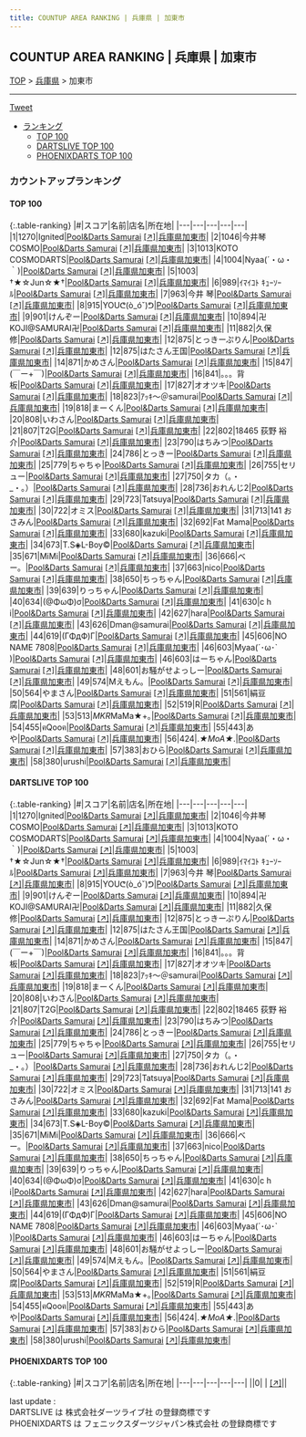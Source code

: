 ```yaml
---
title: COUNTUP AREA RANKING | 兵庫県 | 加東市
---
```

## COUNTUP AREA RANKING | 兵庫県 | 加東市

[TOP](/darts/rank/) > [兵庫県](/darts/rank/兵庫県/) > 加東市

___

<a href="https://twitter.com/share?ref_src=twsrc%5Etfw" data-text="COUNTUP AREA RANKING | 兵庫県加東市" class="twitter-share-button" data-hashtags="DARTSLIVE,PHOENIXDARTS,darts,ダーツ" data-show-count="false">Tweet</a>

* [ランキング](#カウントアップランキング)
    * [TOP 100](#top-100)
    * [DARTSLIVE TOP 100](#dartslive-top-100)
    * [PHOENIXDARTS TOP 100](#phoenixdarts-top-100)

### カウントアップランキング

#### TOP 100



{:.table-ranking}
|#|スコア|名前|店名|所在地|
|---|---|---|---|---|
|1|1270|<span class="rank-name-dl">Ignited</span>|<a href="/darts/rank/shops/2f7ab89db9ec97b00d9b047a20a7ba1e.html">Pool&Darts Samurai</a> <a href="https://search.dartslive.com/jp/shop/2f7ab89db9ec97b00d9b047a20a7ba1e">[↗]</a>|<a href="/darts/rank/兵庫県/加東市">兵庫県加東市</a>|
|2|1046|<span class="rank-name-dl">今井琴COSMO</span>|<a href="/darts/rank/shops/2f7ab89db9ec97b00d9b047a20a7ba1e.html">Pool&Darts Samurai</a> <a href="https://search.dartslive.com/jp/shop/2f7ab89db9ec97b00d9b047a20a7ba1e">[↗]</a>|<a href="/darts/rank/兵庫県/加東市">兵庫県加東市</a>|
|3|1013|<span class="rank-name-dl">KOTO COSMODARTS</span>|<a href="/darts/rank/shops/2f7ab89db9ec97b00d9b047a20a7ba1e.html">Pool&Darts Samurai</a> <a href="https://search.dartslive.com/jp/shop/2f7ab89db9ec97b00d9b047a20a7ba1e">[↗]</a>|<a href="/darts/rank/兵庫県/加東市">兵庫県加東市</a>|
|4|1004|<span class="rank-name-dl">Nyaa(´・ω・｀)</span>|<a href="/darts/rank/shops/2f7ab89db9ec97b00d9b047a20a7ba1e.html">Pool&Darts Samurai</a> <a href="https://search.dartslive.com/jp/shop/2f7ab89db9ec97b00d9b047a20a7ba1e">[↗]</a>|<a href="/darts/rank/兵庫県/加東市">兵庫県加東市</a>|
|5|1003|<span class="rank-name-dl">†★☆Jun☆★†</span>|<a href="/darts/rank/shops/2f7ab89db9ec97b00d9b047a20a7ba1e.html">Pool&Darts Samurai</a> <a href="https://search.dartslive.com/jp/shop/2f7ab89db9ec97b00d9b047a20a7ba1e">[↗]</a>|<a href="/darts/rank/兵庫県/加東市">兵庫県加東市</a>|
|6|989|<span class="rank-name-dl">ｲﾏｲｺﾄ ｷｭｰｿｰﾙ</span>|<a href="/darts/rank/shops/2f7ab89db9ec97b00d9b047a20a7ba1e.html">Pool&Darts Samurai</a> <a href="https://search.dartslive.com/jp/shop/2f7ab89db9ec97b00d9b047a20a7ba1e">[↗]</a>|<a href="/darts/rank/兵庫県/加東市">兵庫県加東市</a>|
|7|963|<span class="rank-name-dl">今井 琴</span>|<a href="/darts/rank/shops/2f7ab89db9ec97b00d9b047a20a7ba1e.html">Pool&Darts Samurai</a> <a href="https://search.dartslive.com/jp/shop/2f7ab89db9ec97b00d9b047a20a7ba1e">[↗]</a>|<a href="/darts/rank/兵庫県/加東市">兵庫県加東市</a>|
|8|915|<span class="rank-name-dl">YOUᕦ(ò_óˇ)ᕤ</span>|<a href="/darts/rank/shops/2f7ab89db9ec97b00d9b047a20a7ba1e.html">Pool&Darts Samurai</a> <a href="https://search.dartslive.com/jp/shop/2f7ab89db9ec97b00d9b047a20a7ba1e">[↗]</a>|<a href="/darts/rank/兵庫県/加東市">兵庫県加東市</a>|
|9|901|<span class="rank-name-dl">けんぞー</span>|<a href="/darts/rank/shops/2f7ab89db9ec97b00d9b047a20a7ba1e.html">Pool&Darts Samurai</a> <a href="https://search.dartslive.com/jp/shop/2f7ab89db9ec97b00d9b047a20a7ba1e">[↗]</a>|<a href="/darts/rank/兵庫県/加東市">兵庫県加東市</a>|
|10|894|<span class="rank-name-dl">卍KOJI@SAMURAI卍</span>|<a href="/darts/rank/shops/2f7ab89db9ec97b00d9b047a20a7ba1e.html">Pool&Darts Samurai</a> <a href="https://search.dartslive.com/jp/shop/2f7ab89db9ec97b00d9b047a20a7ba1e">[↗]</a>|<a href="/darts/rank/兵庫県/加東市">兵庫県加東市</a>|
|11|882|<span class="rank-name-dl">久保　修</span>|<a href="/darts/rank/shops/2f7ab89db9ec97b00d9b047a20a7ba1e.html">Pool&Darts Samurai</a> <a href="https://search.dartslive.com/jp/shop/2f7ab89db9ec97b00d9b047a20a7ba1e">[↗]</a>|<a href="/darts/rank/兵庫県/加東市">兵庫県加東市</a>|
|12|875|<span class="rank-name-dl">とっきーぷりん</span>|<a href="/darts/rank/shops/2f7ab89db9ec97b00d9b047a20a7ba1e.html">Pool&Darts Samurai</a> <a href="https://search.dartslive.com/jp/shop/2f7ab89db9ec97b00d9b047a20a7ba1e">[↗]</a>|<a href="/darts/rank/兵庫県/加東市">兵庫県加東市</a>|
|12|875|<span class="rank-name-dl">はたさん王国</span>|<a href="/darts/rank/shops/2f7ab89db9ec97b00d9b047a20a7ba1e.html">Pool&Darts Samurai</a> <a href="https://search.dartslive.com/jp/shop/2f7ab89db9ec97b00d9b047a20a7ba1e">[↗]</a>|<a href="/darts/rank/兵庫県/加東市">兵庫県加東市</a>|
|14|871|<span class="rank-name-dl">かめさん</span>|<a href="/darts/rank/shops/2f7ab89db9ec97b00d9b047a20a7ba1e.html">Pool&Darts Samurai</a> <a href="https://search.dartslive.com/jp/shop/2f7ab89db9ec97b00d9b047a20a7ba1e">[↗]</a>|<a href="/darts/rank/兵庫県/加東市">兵庫県加東市</a>|
|15|847|<span class="rank-name-dl">(￣ー+￣)</span>|<a href="/darts/rank/shops/2f7ab89db9ec97b00d9b047a20a7ba1e.html">Pool&Darts Samurai</a> <a href="https://search.dartslive.com/jp/shop/2f7ab89db9ec97b00d9b047a20a7ba1e">[↗]</a>|<a href="/darts/rank/兵庫県/加東市">兵庫県加東市</a>|
|16|841|<span class="rank-name-dl">。。。背板</span>|<a href="/darts/rank/shops/2f7ab89db9ec97b00d9b047a20a7ba1e.html">Pool&Darts Samurai</a> <a href="https://search.dartslive.com/jp/shop/2f7ab89db9ec97b00d9b047a20a7ba1e">[↗]</a>|<a href="/darts/rank/兵庫県/加東市">兵庫県加東市</a>|
|17|827|<span class="rank-name-dl">オオツキ</span>|<a href="/darts/rank/shops/2f7ab89db9ec97b00d9b047a20a7ba1e.html">Pool&Darts Samurai</a> <a href="https://search.dartslive.com/jp/shop/2f7ab89db9ec97b00d9b047a20a7ba1e">[↗]</a>|<a href="/darts/rank/兵庫県/加東市">兵庫県加東市</a>|
|18|823|<span class="rank-name-dl">ｱｯｷ～＠samurai</span>|<a href="/darts/rank/shops/2f7ab89db9ec97b00d9b047a20a7ba1e.html">Pool&Darts Samurai</a> <a href="https://search.dartslive.com/jp/shop/2f7ab89db9ec97b00d9b047a20a7ba1e">[↗]</a>|<a href="/darts/rank/兵庫県/加東市">兵庫県加東市</a>|
|19|818|<span class="rank-name-dl">まーくん</span>|<a href="/darts/rank/shops/2f7ab89db9ec97b00d9b047a20a7ba1e.html">Pool&Darts Samurai</a> <a href="https://search.dartslive.com/jp/shop/2f7ab89db9ec97b00d9b047a20a7ba1e">[↗]</a>|<a href="/darts/rank/兵庫県/加東市">兵庫県加東市</a>|
|20|808|<span class="rank-name-dl">いわさん</span>|<a href="/darts/rank/shops/2f7ab89db9ec97b00d9b047a20a7ba1e.html">Pool&Darts Samurai</a> <a href="https://search.dartslive.com/jp/shop/2f7ab89db9ec97b00d9b047a20a7ba1e">[↗]</a>|<a href="/darts/rank/兵庫県/加東市">兵庫県加東市</a>|
|21|807|<span class="rank-name-dl">T2G</span>|<a href="/darts/rank/shops/2f7ab89db9ec97b00d9b047a20a7ba1e.html">Pool&Darts Samurai</a> <a href="https://search.dartslive.com/jp/shop/2f7ab89db9ec97b00d9b047a20a7ba1e">[↗]</a>|<a href="/darts/rank/兵庫県/加東市">兵庫県加東市</a>|
|22|802|<span class="rank-name-dl">18465 荻野 裕介</span>|<a href="/darts/rank/shops/2f7ab89db9ec97b00d9b047a20a7ba1e.html">Pool&Darts Samurai</a> <a href="https://search.dartslive.com/jp/shop/2f7ab89db9ec97b00d9b047a20a7ba1e">[↗]</a>|<a href="/darts/rank/兵庫県/加東市">兵庫県加東市</a>|
|23|790|<span class="rank-name-dl">はちみつ</span>|<a href="/darts/rank/shops/2f7ab89db9ec97b00d9b047a20a7ba1e.html">Pool&Darts Samurai</a> <a href="https://search.dartslive.com/jp/shop/2f7ab89db9ec97b00d9b047a20a7ba1e">[↗]</a>|<a href="/darts/rank/兵庫県/加東市">兵庫県加東市</a>|
|24|786|<span class="rank-name-dl">とっきー</span>|<a href="/darts/rank/shops/2f7ab89db9ec97b00d9b047a20a7ba1e.html">Pool&Darts Samurai</a> <a href="https://search.dartslive.com/jp/shop/2f7ab89db9ec97b00d9b047a20a7ba1e">[↗]</a>|<a href="/darts/rank/兵庫県/加東市">兵庫県加東市</a>|
|25|779|<span class="rank-name-dl">ちゃちゃ</span>|<a href="/darts/rank/shops/2f7ab89db9ec97b00d9b047a20a7ba1e.html">Pool&Darts Samurai</a> <a href="https://search.dartslive.com/jp/shop/2f7ab89db9ec97b00d9b047a20a7ba1e">[↗]</a>|<a href="/darts/rank/兵庫県/加東市">兵庫県加東市</a>|
|26|755|<span class="rank-name-dl">セリュー</span>|<a href="/darts/rank/shops/2f7ab89db9ec97b00d9b047a20a7ba1e.html">Pool&Darts Samurai</a> <a href="https://search.dartslive.com/jp/shop/2f7ab89db9ec97b00d9b047a20a7ba1e">[↗]</a>|<a href="/darts/rank/兵庫県/加東市">兵庫県加東市</a>|
|27|750|<span class="rank-name-dl">タカ（｡・_・｡）</span>|<a href="/darts/rank/shops/2f7ab89db9ec97b00d9b047a20a7ba1e.html">Pool&Darts Samurai</a> <a href="https://search.dartslive.com/jp/shop/2f7ab89db9ec97b00d9b047a20a7ba1e">[↗]</a>|<a href="/darts/rank/兵庫県/加東市">兵庫県加東市</a>|
|28|736|<span class="rank-name-dl">おれんじ2</span>|<a href="/darts/rank/shops/2f7ab89db9ec97b00d9b047a20a7ba1e.html">Pool&Darts Samurai</a> <a href="https://search.dartslive.com/jp/shop/2f7ab89db9ec97b00d9b047a20a7ba1e">[↗]</a>|<a href="/darts/rank/兵庫県/加東市">兵庫県加東市</a>|
|29|723|<span class="rank-name-dl">Tatsuya</span>|<a href="/darts/rank/shops/2f7ab89db9ec97b00d9b047a20a7ba1e.html">Pool&Darts Samurai</a> <a href="https://search.dartslive.com/jp/shop/2f7ab89db9ec97b00d9b047a20a7ba1e">[↗]</a>|<a href="/darts/rank/兵庫県/加東市">兵庫県加東市</a>|
|30|722|<span class="rank-name-dl">オミス</span>|<a href="/darts/rank/shops/2f7ab89db9ec97b00d9b047a20a7ba1e.html">Pool&Darts Samurai</a> <a href="https://search.dartslive.com/jp/shop/2f7ab89db9ec97b00d9b047a20a7ba1e">[↗]</a>|<a href="/darts/rank/兵庫県/加東市">兵庫県加東市</a>|
|31|713|<span class="rank-name-dl">141 おさみん</span>|<a href="/darts/rank/shops/2f7ab89db9ec97b00d9b047a20a7ba1e.html">Pool&Darts Samurai</a> <a href="https://search.dartslive.com/jp/shop/2f7ab89db9ec97b00d9b047a20a7ba1e">[↗]</a>|<a href="/darts/rank/兵庫県/加東市">兵庫県加東市</a>|
|32|692|<span class="rank-name-dl">Fat Mama</span>|<a href="/darts/rank/shops/2f7ab89db9ec97b00d9b047a20a7ba1e.html">Pool&Darts Samurai</a> <a href="https://search.dartslive.com/jp/shop/2f7ab89db9ec97b00d9b047a20a7ba1e">[↗]</a>|<a href="/darts/rank/兵庫県/加東市">兵庫県加東市</a>|
|33|680|<span class="rank-name-dl">kazuki</span>|<a href="/darts/rank/shops/2f7ab89db9ec97b00d9b047a20a7ba1e.html">Pool&Darts Samurai</a> <a href="https://search.dartslive.com/jp/shop/2f7ab89db9ec97b00d9b047a20a7ba1e">[↗]</a>|<a href="/darts/rank/兵庫県/加東市">兵庫県加東市</a>|
|34|673|<span class="rank-name-dl">T.S◈L-Boy©</span>|<a href="/darts/rank/shops/2f7ab89db9ec97b00d9b047a20a7ba1e.html">Pool&Darts Samurai</a> <a href="https://search.dartslive.com/jp/shop/2f7ab89db9ec97b00d9b047a20a7ba1e">[↗]</a>|<a href="/darts/rank/兵庫県/加東市">兵庫県加東市</a>|
|35|671|<span class="rank-name-dl">MiMi</span>|<a href="/darts/rank/shops/2f7ab89db9ec97b00d9b047a20a7ba1e.html">Pool&Darts Samurai</a> <a href="https://search.dartslive.com/jp/shop/2f7ab89db9ec97b00d9b047a20a7ba1e">[↗]</a>|<a href="/darts/rank/兵庫県/加東市">兵庫県加東市</a>|
|36|666|<span class="rank-name-dl">べー。</span>|<a href="/darts/rank/shops/2f7ab89db9ec97b00d9b047a20a7ba1e.html">Pool&Darts Samurai</a> <a href="https://search.dartslive.com/jp/shop/2f7ab89db9ec97b00d9b047a20a7ba1e">[↗]</a>|<a href="/darts/rank/兵庫県/加東市">兵庫県加東市</a>|
|37|663|<span class="rank-name-dl">nico</span>|<a href="/darts/rank/shops/2f7ab89db9ec97b00d9b047a20a7ba1e.html">Pool&Darts Samurai</a> <a href="https://search.dartslive.com/jp/shop/2f7ab89db9ec97b00d9b047a20a7ba1e">[↗]</a>|<a href="/darts/rank/兵庫県/加東市">兵庫県加東市</a>|
|38|650|<span class="rank-name-dl">ちっちゃん</span>|<a href="/darts/rank/shops/2f7ab89db9ec97b00d9b047a20a7ba1e.html">Pool&Darts Samurai</a> <a href="https://search.dartslive.com/jp/shop/2f7ab89db9ec97b00d9b047a20a7ba1e">[↗]</a>|<a href="/darts/rank/兵庫県/加東市">兵庫県加東市</a>|
|39|639|<span class="rank-name-dl">りっちゃん</span>|<a href="/darts/rank/shops/2f7ab89db9ec97b00d9b047a20a7ba1e.html">Pool&Darts Samurai</a> <a href="https://search.dartslive.com/jp/shop/2f7ab89db9ec97b00d9b047a20a7ba1e">[↗]</a>|<a href="/darts/rank/兵庫県/加東市">兵庫県加東市</a>|
|40|634|<span class="rank-name-dl">(@ΦωΦ)σ</span>|<a href="/darts/rank/shops/2f7ab89db9ec97b00d9b047a20a7ba1e.html">Pool&Darts Samurai</a> <a href="https://search.dartslive.com/jp/shop/2f7ab89db9ec97b00d9b047a20a7ba1e">[↗]</a>|<a href="/darts/rank/兵庫県/加東市">兵庫県加東市</a>|
|41|630|<span class="rank-name-dl">c h i</span>|<a href="/darts/rank/shops/2f7ab89db9ec97b00d9b047a20a7ba1e.html">Pool&Darts Samurai</a> <a href="https://search.dartslive.com/jp/shop/2f7ab89db9ec97b00d9b047a20a7ba1e">[↗]</a>|<a href="/darts/rank/兵庫県/加東市">兵庫県加東市</a>|
|42|627|<span class="rank-name-dl">hara</span>|<a href="/darts/rank/shops/2f7ab89db9ec97b00d9b047a20a7ba1e.html">Pool&Darts Samurai</a> <a href="https://search.dartslive.com/jp/shop/2f7ab89db9ec97b00d9b047a20a7ba1e">[↗]</a>|<a href="/darts/rank/兵庫県/加東市">兵庫県加東市</a>|
|43|626|<span class="rank-name-dl">Dman@samurai</span>|<a href="/darts/rank/shops/2f7ab89db9ec97b00d9b047a20a7ba1e.html">Pool&Darts Samurai</a> <a href="https://search.dartslive.com/jp/shop/2f7ab89db9ec97b00d9b047a20a7ba1e">[↗]</a>|<a href="/darts/rank/兵庫県/加東市">兵庫県加東市</a>|
|44|619|<span class="rank-name-dl">(ΓΦдФ)Г</span>|<a href="/darts/rank/shops/2f7ab89db9ec97b00d9b047a20a7ba1e.html">Pool&Darts Samurai</a> <a href="https://search.dartslive.com/jp/shop/2f7ab89db9ec97b00d9b047a20a7ba1e">[↗]</a>|<a href="/darts/rank/兵庫県/加東市">兵庫県加東市</a>|
|45|606|<span class="rank-name-dl">NO NAME 7808</span>|<a href="/darts/rank/shops/2f7ab89db9ec97b00d9b047a20a7ba1e.html">Pool&Darts Samurai</a> <a href="https://search.dartslive.com/jp/shop/2f7ab89db9ec97b00d9b047a20a7ba1e">[↗]</a>|<a href="/darts/rank/兵庫県/加東市">兵庫県加東市</a>|
|46|603|<span class="rank-name-dl">Myaa(´･ω･` )</span>|<a href="/darts/rank/shops/2f7ab89db9ec97b00d9b047a20a7ba1e.html">Pool&Darts Samurai</a> <a href="https://search.dartslive.com/jp/shop/2f7ab89db9ec97b00d9b047a20a7ba1e">[↗]</a>|<a href="/darts/rank/兵庫県/加東市">兵庫県加東市</a>|
|46|603|<span class="rank-name-dl">はーちゃん</span>|<a href="/darts/rank/shops/2f7ab89db9ec97b00d9b047a20a7ba1e.html">Pool&Darts Samurai</a> <a href="https://search.dartslive.com/jp/shop/2f7ab89db9ec97b00d9b047a20a7ba1e">[↗]</a>|<a href="/darts/rank/兵庫県/加東市">兵庫県加東市</a>|
|48|601|<span class="rank-name-dl">お騒がせよっしー</span>|<a href="/darts/rank/shops/2f7ab89db9ec97b00d9b047a20a7ba1e.html">Pool&Darts Samurai</a> <a href="https://search.dartslive.com/jp/shop/2f7ab89db9ec97b00d9b047a20a7ba1e">[↗]</a>|<a href="/darts/rank/兵庫県/加東市">兵庫県加東市</a>|
|49|574|<span class="rank-name-dl">Mえもん。</span>|<a href="/darts/rank/shops/2f7ab89db9ec97b00d9b047a20a7ba1e.html">Pool&Darts Samurai</a> <a href="https://search.dartslive.com/jp/shop/2f7ab89db9ec97b00d9b047a20a7ba1e">[↗]</a>|<a href="/darts/rank/兵庫県/加東市">兵庫県加東市</a>|
|50|564|<span class="rank-name-dl">やまさん</span>|<a href="/darts/rank/shops/2f7ab89db9ec97b00d9b047a20a7ba1e.html">Pool&Darts Samurai</a> <a href="https://search.dartslive.com/jp/shop/2f7ab89db9ec97b00d9b047a20a7ba1e">[↗]</a>|<a href="/darts/rank/兵庫県/加東市">兵庫県加東市</a>|
|51|561|<span class="rank-name-dl">絹豆腐</span>|<a href="/darts/rank/shops/2f7ab89db9ec97b00d9b047a20a7ba1e.html">Pool&Darts Samurai</a> <a href="https://search.dartslive.com/jp/shop/2f7ab89db9ec97b00d9b047a20a7ba1e">[↗]</a>|<a href="/darts/rank/兵庫県/加東市">兵庫県加東市</a>|
|52|519|<span class="rank-name-dl">R</span>|<a href="/darts/rank/shops/2f7ab89db9ec97b00d9b047a20a7ba1e.html">Pool&Darts Samurai</a> <a href="https://search.dartslive.com/jp/shop/2f7ab89db9ec97b00d9b047a20a7ba1e">[↗]</a>|<a href="/darts/rank/兵庫県/加東市">兵庫県加東市</a>|
|53|513|<span class="rank-name-dl">*MKR*MaMa★+｡</span>|<a href="/darts/rank/shops/2f7ab89db9ec97b00d9b047a20a7ba1e.html">Pool&Darts Samurai</a> <a href="https://search.dartslive.com/jp/shop/2f7ab89db9ec97b00d9b047a20a7ba1e">[↗]</a>|<a href="/darts/rank/兵庫県/加東市">兵庫県加東市</a>|
|54|455|<span class="rank-name-dl">ฅQooฅ</span>|<a href="/darts/rank/shops/2f7ab89db9ec97b00d9b047a20a7ba1e.html">Pool&Darts Samurai</a> <a href="https://search.dartslive.com/jp/shop/2f7ab89db9ec97b00d9b047a20a7ba1e">[↗]</a>|<a href="/darts/rank/兵庫県/加東市">兵庫県加東市</a>|
|55|443|<span class="rank-name-dl">あや</span>|<a href="/darts/rank/shops/2f7ab89db9ec97b00d9b047a20a7ba1e.html">Pool&Darts Samurai</a> <a href="https://search.dartslive.com/jp/shop/2f7ab89db9ec97b00d9b047a20a7ba1e">[↗]</a>|<a href="/darts/rank/兵庫県/加東市">兵庫県加東市</a>|
|56|424|<span class="rank-name-dl">.*★MoA★*.</span>|<a href="/darts/rank/shops/2f7ab89db9ec97b00d9b047a20a7ba1e.html">Pool&Darts Samurai</a> <a href="https://search.dartslive.com/jp/shop/2f7ab89db9ec97b00d9b047a20a7ba1e">[↗]</a>|<a href="/darts/rank/兵庫県/加東市">兵庫県加東市</a>|
|57|383|<span class="rank-name-dl">おひら</span>|<a href="/darts/rank/shops/2f7ab89db9ec97b00d9b047a20a7ba1e.html">Pool&Darts Samurai</a> <a href="https://search.dartslive.com/jp/shop/2f7ab89db9ec97b00d9b047a20a7ba1e">[↗]</a>|<a href="/darts/rank/兵庫県/加東市">兵庫県加東市</a>|
|58|380|<span class="rank-name-dl">urushi</span>|<a href="/darts/rank/shops/2f7ab89db9ec97b00d9b047a20a7ba1e.html">Pool&Darts Samurai</a> <a href="https://search.dartslive.com/jp/shop/2f7ab89db9ec97b00d9b047a20a7ba1e">[↗]</a>|<a href="/darts/rank/兵庫県/加東市">兵庫県加東市</a>|


#### DARTSLIVE TOP 100



{:.table-ranking}
|#|スコア|名前|店名|所在地|
|---|---|---|---|---|
|1|1270|<span class="rank-name-dl">Ignited</span>|<a href="/darts/rank/shops/2f7ab89db9ec97b00d9b047a20a7ba1e.html">Pool&Darts Samurai</a> <a href="https://search.dartslive.com/jp/shop/2f7ab89db9ec97b00d9b047a20a7ba1e">[↗]</a>|<a href="/darts/rank/兵庫県/加東市">兵庫県加東市</a>|
|2|1046|<span class="rank-name-dl">今井琴COSMO</span>|<a href="/darts/rank/shops/2f7ab89db9ec97b00d9b047a20a7ba1e.html">Pool&Darts Samurai</a> <a href="https://search.dartslive.com/jp/shop/2f7ab89db9ec97b00d9b047a20a7ba1e">[↗]</a>|<a href="/darts/rank/兵庫県/加東市">兵庫県加東市</a>|
|3|1013|<span class="rank-name-dl">KOTO COSMODARTS</span>|<a href="/darts/rank/shops/2f7ab89db9ec97b00d9b047a20a7ba1e.html">Pool&Darts Samurai</a> <a href="https://search.dartslive.com/jp/shop/2f7ab89db9ec97b00d9b047a20a7ba1e">[↗]</a>|<a href="/darts/rank/兵庫県/加東市">兵庫県加東市</a>|
|4|1004|<span class="rank-name-dl">Nyaa(´・ω・｀)</span>|<a href="/darts/rank/shops/2f7ab89db9ec97b00d9b047a20a7ba1e.html">Pool&Darts Samurai</a> <a href="https://search.dartslive.com/jp/shop/2f7ab89db9ec97b00d9b047a20a7ba1e">[↗]</a>|<a href="/darts/rank/兵庫県/加東市">兵庫県加東市</a>|
|5|1003|<span class="rank-name-dl">†★☆Jun☆★†</span>|<a href="/darts/rank/shops/2f7ab89db9ec97b00d9b047a20a7ba1e.html">Pool&Darts Samurai</a> <a href="https://search.dartslive.com/jp/shop/2f7ab89db9ec97b00d9b047a20a7ba1e">[↗]</a>|<a href="/darts/rank/兵庫県/加東市">兵庫県加東市</a>|
|6|989|<span class="rank-name-dl">ｲﾏｲｺﾄ ｷｭｰｿｰﾙ</span>|<a href="/darts/rank/shops/2f7ab89db9ec97b00d9b047a20a7ba1e.html">Pool&Darts Samurai</a> <a href="https://search.dartslive.com/jp/shop/2f7ab89db9ec97b00d9b047a20a7ba1e">[↗]</a>|<a href="/darts/rank/兵庫県/加東市">兵庫県加東市</a>|
|7|963|<span class="rank-name-dl">今井 琴</span>|<a href="/darts/rank/shops/2f7ab89db9ec97b00d9b047a20a7ba1e.html">Pool&Darts Samurai</a> <a href="https://search.dartslive.com/jp/shop/2f7ab89db9ec97b00d9b047a20a7ba1e">[↗]</a>|<a href="/darts/rank/兵庫県/加東市">兵庫県加東市</a>|
|8|915|<span class="rank-name-dl">YOUᕦ(ò_óˇ)ᕤ</span>|<a href="/darts/rank/shops/2f7ab89db9ec97b00d9b047a20a7ba1e.html">Pool&Darts Samurai</a> <a href="https://search.dartslive.com/jp/shop/2f7ab89db9ec97b00d9b047a20a7ba1e">[↗]</a>|<a href="/darts/rank/兵庫県/加東市">兵庫県加東市</a>|
|9|901|<span class="rank-name-dl">けんぞー</span>|<a href="/darts/rank/shops/2f7ab89db9ec97b00d9b047a20a7ba1e.html">Pool&Darts Samurai</a> <a href="https://search.dartslive.com/jp/shop/2f7ab89db9ec97b00d9b047a20a7ba1e">[↗]</a>|<a href="/darts/rank/兵庫県/加東市">兵庫県加東市</a>|
|10|894|<span class="rank-name-dl">卍KOJI@SAMURAI卍</span>|<a href="/darts/rank/shops/2f7ab89db9ec97b00d9b047a20a7ba1e.html">Pool&Darts Samurai</a> <a href="https://search.dartslive.com/jp/shop/2f7ab89db9ec97b00d9b047a20a7ba1e">[↗]</a>|<a href="/darts/rank/兵庫県/加東市">兵庫県加東市</a>|
|11|882|<span class="rank-name-dl">久保　修</span>|<a href="/darts/rank/shops/2f7ab89db9ec97b00d9b047a20a7ba1e.html">Pool&Darts Samurai</a> <a href="https://search.dartslive.com/jp/shop/2f7ab89db9ec97b00d9b047a20a7ba1e">[↗]</a>|<a href="/darts/rank/兵庫県/加東市">兵庫県加東市</a>|
|12|875|<span class="rank-name-dl">とっきーぷりん</span>|<a href="/darts/rank/shops/2f7ab89db9ec97b00d9b047a20a7ba1e.html">Pool&Darts Samurai</a> <a href="https://search.dartslive.com/jp/shop/2f7ab89db9ec97b00d9b047a20a7ba1e">[↗]</a>|<a href="/darts/rank/兵庫県/加東市">兵庫県加東市</a>|
|12|875|<span class="rank-name-dl">はたさん王国</span>|<a href="/darts/rank/shops/2f7ab89db9ec97b00d9b047a20a7ba1e.html">Pool&Darts Samurai</a> <a href="https://search.dartslive.com/jp/shop/2f7ab89db9ec97b00d9b047a20a7ba1e">[↗]</a>|<a href="/darts/rank/兵庫県/加東市">兵庫県加東市</a>|
|14|871|<span class="rank-name-dl">かめさん</span>|<a href="/darts/rank/shops/2f7ab89db9ec97b00d9b047a20a7ba1e.html">Pool&Darts Samurai</a> <a href="https://search.dartslive.com/jp/shop/2f7ab89db9ec97b00d9b047a20a7ba1e">[↗]</a>|<a href="/darts/rank/兵庫県/加東市">兵庫県加東市</a>|
|15|847|<span class="rank-name-dl">(￣ー+￣)</span>|<a href="/darts/rank/shops/2f7ab89db9ec97b00d9b047a20a7ba1e.html">Pool&Darts Samurai</a> <a href="https://search.dartslive.com/jp/shop/2f7ab89db9ec97b00d9b047a20a7ba1e">[↗]</a>|<a href="/darts/rank/兵庫県/加東市">兵庫県加東市</a>|
|16|841|<span class="rank-name-dl">。。。背板</span>|<a href="/darts/rank/shops/2f7ab89db9ec97b00d9b047a20a7ba1e.html">Pool&Darts Samurai</a> <a href="https://search.dartslive.com/jp/shop/2f7ab89db9ec97b00d9b047a20a7ba1e">[↗]</a>|<a href="/darts/rank/兵庫県/加東市">兵庫県加東市</a>|
|17|827|<span class="rank-name-dl">オオツキ</span>|<a href="/darts/rank/shops/2f7ab89db9ec97b00d9b047a20a7ba1e.html">Pool&Darts Samurai</a> <a href="https://search.dartslive.com/jp/shop/2f7ab89db9ec97b00d9b047a20a7ba1e">[↗]</a>|<a href="/darts/rank/兵庫県/加東市">兵庫県加東市</a>|
|18|823|<span class="rank-name-dl">ｱｯｷ～＠samurai</span>|<a href="/darts/rank/shops/2f7ab89db9ec97b00d9b047a20a7ba1e.html">Pool&Darts Samurai</a> <a href="https://search.dartslive.com/jp/shop/2f7ab89db9ec97b00d9b047a20a7ba1e">[↗]</a>|<a href="/darts/rank/兵庫県/加東市">兵庫県加東市</a>|
|19|818|<span class="rank-name-dl">まーくん</span>|<a href="/darts/rank/shops/2f7ab89db9ec97b00d9b047a20a7ba1e.html">Pool&Darts Samurai</a> <a href="https://search.dartslive.com/jp/shop/2f7ab89db9ec97b00d9b047a20a7ba1e">[↗]</a>|<a href="/darts/rank/兵庫県/加東市">兵庫県加東市</a>|
|20|808|<span class="rank-name-dl">いわさん</span>|<a href="/darts/rank/shops/2f7ab89db9ec97b00d9b047a20a7ba1e.html">Pool&Darts Samurai</a> <a href="https://search.dartslive.com/jp/shop/2f7ab89db9ec97b00d9b047a20a7ba1e">[↗]</a>|<a href="/darts/rank/兵庫県/加東市">兵庫県加東市</a>|
|21|807|<span class="rank-name-dl">T2G</span>|<a href="/darts/rank/shops/2f7ab89db9ec97b00d9b047a20a7ba1e.html">Pool&Darts Samurai</a> <a href="https://search.dartslive.com/jp/shop/2f7ab89db9ec97b00d9b047a20a7ba1e">[↗]</a>|<a href="/darts/rank/兵庫県/加東市">兵庫県加東市</a>|
|22|802|<span class="rank-name-dl">18465 荻野 裕介</span>|<a href="/darts/rank/shops/2f7ab89db9ec97b00d9b047a20a7ba1e.html">Pool&Darts Samurai</a> <a href="https://search.dartslive.com/jp/shop/2f7ab89db9ec97b00d9b047a20a7ba1e">[↗]</a>|<a href="/darts/rank/兵庫県/加東市">兵庫県加東市</a>|
|23|790|<span class="rank-name-dl">はちみつ</span>|<a href="/darts/rank/shops/2f7ab89db9ec97b00d9b047a20a7ba1e.html">Pool&Darts Samurai</a> <a href="https://search.dartslive.com/jp/shop/2f7ab89db9ec97b00d9b047a20a7ba1e">[↗]</a>|<a href="/darts/rank/兵庫県/加東市">兵庫県加東市</a>|
|24|786|<span class="rank-name-dl">とっきー</span>|<a href="/darts/rank/shops/2f7ab89db9ec97b00d9b047a20a7ba1e.html">Pool&Darts Samurai</a> <a href="https://search.dartslive.com/jp/shop/2f7ab89db9ec97b00d9b047a20a7ba1e">[↗]</a>|<a href="/darts/rank/兵庫県/加東市">兵庫県加東市</a>|
|25|779|<span class="rank-name-dl">ちゃちゃ</span>|<a href="/darts/rank/shops/2f7ab89db9ec97b00d9b047a20a7ba1e.html">Pool&Darts Samurai</a> <a href="https://search.dartslive.com/jp/shop/2f7ab89db9ec97b00d9b047a20a7ba1e">[↗]</a>|<a href="/darts/rank/兵庫県/加東市">兵庫県加東市</a>|
|26|755|<span class="rank-name-dl">セリュー</span>|<a href="/darts/rank/shops/2f7ab89db9ec97b00d9b047a20a7ba1e.html">Pool&Darts Samurai</a> <a href="https://search.dartslive.com/jp/shop/2f7ab89db9ec97b00d9b047a20a7ba1e">[↗]</a>|<a href="/darts/rank/兵庫県/加東市">兵庫県加東市</a>|
|27|750|<span class="rank-name-dl">タカ（｡・_・｡）</span>|<a href="/darts/rank/shops/2f7ab89db9ec97b00d9b047a20a7ba1e.html">Pool&Darts Samurai</a> <a href="https://search.dartslive.com/jp/shop/2f7ab89db9ec97b00d9b047a20a7ba1e">[↗]</a>|<a href="/darts/rank/兵庫県/加東市">兵庫県加東市</a>|
|28|736|<span class="rank-name-dl">おれんじ2</span>|<a href="/darts/rank/shops/2f7ab89db9ec97b00d9b047a20a7ba1e.html">Pool&Darts Samurai</a> <a href="https://search.dartslive.com/jp/shop/2f7ab89db9ec97b00d9b047a20a7ba1e">[↗]</a>|<a href="/darts/rank/兵庫県/加東市">兵庫県加東市</a>|
|29|723|<span class="rank-name-dl">Tatsuya</span>|<a href="/darts/rank/shops/2f7ab89db9ec97b00d9b047a20a7ba1e.html">Pool&Darts Samurai</a> <a href="https://search.dartslive.com/jp/shop/2f7ab89db9ec97b00d9b047a20a7ba1e">[↗]</a>|<a href="/darts/rank/兵庫県/加東市">兵庫県加東市</a>|
|30|722|<span class="rank-name-dl">オミス</span>|<a href="/darts/rank/shops/2f7ab89db9ec97b00d9b047a20a7ba1e.html">Pool&Darts Samurai</a> <a href="https://search.dartslive.com/jp/shop/2f7ab89db9ec97b00d9b047a20a7ba1e">[↗]</a>|<a href="/darts/rank/兵庫県/加東市">兵庫県加東市</a>|
|31|713|<span class="rank-name-dl">141 おさみん</span>|<a href="/darts/rank/shops/2f7ab89db9ec97b00d9b047a20a7ba1e.html">Pool&Darts Samurai</a> <a href="https://search.dartslive.com/jp/shop/2f7ab89db9ec97b00d9b047a20a7ba1e">[↗]</a>|<a href="/darts/rank/兵庫県/加東市">兵庫県加東市</a>|
|32|692|<span class="rank-name-dl">Fat Mama</span>|<a href="/darts/rank/shops/2f7ab89db9ec97b00d9b047a20a7ba1e.html">Pool&Darts Samurai</a> <a href="https://search.dartslive.com/jp/shop/2f7ab89db9ec97b00d9b047a20a7ba1e">[↗]</a>|<a href="/darts/rank/兵庫県/加東市">兵庫県加東市</a>|
|33|680|<span class="rank-name-dl">kazuki</span>|<a href="/darts/rank/shops/2f7ab89db9ec97b00d9b047a20a7ba1e.html">Pool&Darts Samurai</a> <a href="https://search.dartslive.com/jp/shop/2f7ab89db9ec97b00d9b047a20a7ba1e">[↗]</a>|<a href="/darts/rank/兵庫県/加東市">兵庫県加東市</a>|
|34|673|<span class="rank-name-dl">T.S◈L-Boy©</span>|<a href="/darts/rank/shops/2f7ab89db9ec97b00d9b047a20a7ba1e.html">Pool&Darts Samurai</a> <a href="https://search.dartslive.com/jp/shop/2f7ab89db9ec97b00d9b047a20a7ba1e">[↗]</a>|<a href="/darts/rank/兵庫県/加東市">兵庫県加東市</a>|
|35|671|<span class="rank-name-dl">MiMi</span>|<a href="/darts/rank/shops/2f7ab89db9ec97b00d9b047a20a7ba1e.html">Pool&Darts Samurai</a> <a href="https://search.dartslive.com/jp/shop/2f7ab89db9ec97b00d9b047a20a7ba1e">[↗]</a>|<a href="/darts/rank/兵庫県/加東市">兵庫県加東市</a>|
|36|666|<span class="rank-name-dl">べー。</span>|<a href="/darts/rank/shops/2f7ab89db9ec97b00d9b047a20a7ba1e.html">Pool&Darts Samurai</a> <a href="https://search.dartslive.com/jp/shop/2f7ab89db9ec97b00d9b047a20a7ba1e">[↗]</a>|<a href="/darts/rank/兵庫県/加東市">兵庫県加東市</a>|
|37|663|<span class="rank-name-dl">nico</span>|<a href="/darts/rank/shops/2f7ab89db9ec97b00d9b047a20a7ba1e.html">Pool&Darts Samurai</a> <a href="https://search.dartslive.com/jp/shop/2f7ab89db9ec97b00d9b047a20a7ba1e">[↗]</a>|<a href="/darts/rank/兵庫県/加東市">兵庫県加東市</a>|
|38|650|<span class="rank-name-dl">ちっちゃん</span>|<a href="/darts/rank/shops/2f7ab89db9ec97b00d9b047a20a7ba1e.html">Pool&Darts Samurai</a> <a href="https://search.dartslive.com/jp/shop/2f7ab89db9ec97b00d9b047a20a7ba1e">[↗]</a>|<a href="/darts/rank/兵庫県/加東市">兵庫県加東市</a>|
|39|639|<span class="rank-name-dl">りっちゃん</span>|<a href="/darts/rank/shops/2f7ab89db9ec97b00d9b047a20a7ba1e.html">Pool&Darts Samurai</a> <a href="https://search.dartslive.com/jp/shop/2f7ab89db9ec97b00d9b047a20a7ba1e">[↗]</a>|<a href="/darts/rank/兵庫県/加東市">兵庫県加東市</a>|
|40|634|<span class="rank-name-dl">(@ΦωΦ)σ</span>|<a href="/darts/rank/shops/2f7ab89db9ec97b00d9b047a20a7ba1e.html">Pool&Darts Samurai</a> <a href="https://search.dartslive.com/jp/shop/2f7ab89db9ec97b00d9b047a20a7ba1e">[↗]</a>|<a href="/darts/rank/兵庫県/加東市">兵庫県加東市</a>|
|41|630|<span class="rank-name-dl">c h i</span>|<a href="/darts/rank/shops/2f7ab89db9ec97b00d9b047a20a7ba1e.html">Pool&Darts Samurai</a> <a href="https://search.dartslive.com/jp/shop/2f7ab89db9ec97b00d9b047a20a7ba1e">[↗]</a>|<a href="/darts/rank/兵庫県/加東市">兵庫県加東市</a>|
|42|627|<span class="rank-name-dl">hara</span>|<a href="/darts/rank/shops/2f7ab89db9ec97b00d9b047a20a7ba1e.html">Pool&Darts Samurai</a> <a href="https://search.dartslive.com/jp/shop/2f7ab89db9ec97b00d9b047a20a7ba1e">[↗]</a>|<a href="/darts/rank/兵庫県/加東市">兵庫県加東市</a>|
|43|626|<span class="rank-name-dl">Dman@samurai</span>|<a href="/darts/rank/shops/2f7ab89db9ec97b00d9b047a20a7ba1e.html">Pool&Darts Samurai</a> <a href="https://search.dartslive.com/jp/shop/2f7ab89db9ec97b00d9b047a20a7ba1e">[↗]</a>|<a href="/darts/rank/兵庫県/加東市">兵庫県加東市</a>|
|44|619|<span class="rank-name-dl">(ΓΦдФ)Г</span>|<a href="/darts/rank/shops/2f7ab89db9ec97b00d9b047a20a7ba1e.html">Pool&Darts Samurai</a> <a href="https://search.dartslive.com/jp/shop/2f7ab89db9ec97b00d9b047a20a7ba1e">[↗]</a>|<a href="/darts/rank/兵庫県/加東市">兵庫県加東市</a>|
|45|606|<span class="rank-name-dl">NO NAME 7808</span>|<a href="/darts/rank/shops/2f7ab89db9ec97b00d9b047a20a7ba1e.html">Pool&Darts Samurai</a> <a href="https://search.dartslive.com/jp/shop/2f7ab89db9ec97b00d9b047a20a7ba1e">[↗]</a>|<a href="/darts/rank/兵庫県/加東市">兵庫県加東市</a>|
|46|603|<span class="rank-name-dl">Myaa(´･ω･` )</span>|<a href="/darts/rank/shops/2f7ab89db9ec97b00d9b047a20a7ba1e.html">Pool&Darts Samurai</a> <a href="https://search.dartslive.com/jp/shop/2f7ab89db9ec97b00d9b047a20a7ba1e">[↗]</a>|<a href="/darts/rank/兵庫県/加東市">兵庫県加東市</a>|
|46|603|<span class="rank-name-dl">はーちゃん</span>|<a href="/darts/rank/shops/2f7ab89db9ec97b00d9b047a20a7ba1e.html">Pool&Darts Samurai</a> <a href="https://search.dartslive.com/jp/shop/2f7ab89db9ec97b00d9b047a20a7ba1e">[↗]</a>|<a href="/darts/rank/兵庫県/加東市">兵庫県加東市</a>|
|48|601|<span class="rank-name-dl">お騒がせよっしー</span>|<a href="/darts/rank/shops/2f7ab89db9ec97b00d9b047a20a7ba1e.html">Pool&Darts Samurai</a> <a href="https://search.dartslive.com/jp/shop/2f7ab89db9ec97b00d9b047a20a7ba1e">[↗]</a>|<a href="/darts/rank/兵庫県/加東市">兵庫県加東市</a>|
|49|574|<span class="rank-name-dl">Mえもん。</span>|<a href="/darts/rank/shops/2f7ab89db9ec97b00d9b047a20a7ba1e.html">Pool&Darts Samurai</a> <a href="https://search.dartslive.com/jp/shop/2f7ab89db9ec97b00d9b047a20a7ba1e">[↗]</a>|<a href="/darts/rank/兵庫県/加東市">兵庫県加東市</a>|
|50|564|<span class="rank-name-dl">やまさん</span>|<a href="/darts/rank/shops/2f7ab89db9ec97b00d9b047a20a7ba1e.html">Pool&Darts Samurai</a> <a href="https://search.dartslive.com/jp/shop/2f7ab89db9ec97b00d9b047a20a7ba1e">[↗]</a>|<a href="/darts/rank/兵庫県/加東市">兵庫県加東市</a>|
|51|561|<span class="rank-name-dl">絹豆腐</span>|<a href="/darts/rank/shops/2f7ab89db9ec97b00d9b047a20a7ba1e.html">Pool&Darts Samurai</a> <a href="https://search.dartslive.com/jp/shop/2f7ab89db9ec97b00d9b047a20a7ba1e">[↗]</a>|<a href="/darts/rank/兵庫県/加東市">兵庫県加東市</a>|
|52|519|<span class="rank-name-dl">R</span>|<a href="/darts/rank/shops/2f7ab89db9ec97b00d9b047a20a7ba1e.html">Pool&Darts Samurai</a> <a href="https://search.dartslive.com/jp/shop/2f7ab89db9ec97b00d9b047a20a7ba1e">[↗]</a>|<a href="/darts/rank/兵庫県/加東市">兵庫県加東市</a>|
|53|513|<span class="rank-name-dl">*MKR*MaMa★+｡</span>|<a href="/darts/rank/shops/2f7ab89db9ec97b00d9b047a20a7ba1e.html">Pool&Darts Samurai</a> <a href="https://search.dartslive.com/jp/shop/2f7ab89db9ec97b00d9b047a20a7ba1e">[↗]</a>|<a href="/darts/rank/兵庫県/加東市">兵庫県加東市</a>|
|54|455|<span class="rank-name-dl">ฅQooฅ</span>|<a href="/darts/rank/shops/2f7ab89db9ec97b00d9b047a20a7ba1e.html">Pool&Darts Samurai</a> <a href="https://search.dartslive.com/jp/shop/2f7ab89db9ec97b00d9b047a20a7ba1e">[↗]</a>|<a href="/darts/rank/兵庫県/加東市">兵庫県加東市</a>|
|55|443|<span class="rank-name-dl">あや</span>|<a href="/darts/rank/shops/2f7ab89db9ec97b00d9b047a20a7ba1e.html">Pool&Darts Samurai</a> <a href="https://search.dartslive.com/jp/shop/2f7ab89db9ec97b00d9b047a20a7ba1e">[↗]</a>|<a href="/darts/rank/兵庫県/加東市">兵庫県加東市</a>|
|56|424|<span class="rank-name-dl">.*★MoA★*.</span>|<a href="/darts/rank/shops/2f7ab89db9ec97b00d9b047a20a7ba1e.html">Pool&Darts Samurai</a> <a href="https://search.dartslive.com/jp/shop/2f7ab89db9ec97b00d9b047a20a7ba1e">[↗]</a>|<a href="/darts/rank/兵庫県/加東市">兵庫県加東市</a>|
|57|383|<span class="rank-name-dl">おひら</span>|<a href="/darts/rank/shops/2f7ab89db9ec97b00d9b047a20a7ba1e.html">Pool&Darts Samurai</a> <a href="https://search.dartslive.com/jp/shop/2f7ab89db9ec97b00d9b047a20a7ba1e">[↗]</a>|<a href="/darts/rank/兵庫県/加東市">兵庫県加東市</a>|
|58|380|<span class="rank-name-dl">urushi</span>|<a href="/darts/rank/shops/2f7ab89db9ec97b00d9b047a20a7ba1e.html">Pool&Darts Samurai</a> <a href="https://search.dartslive.com/jp/shop/2f7ab89db9ec97b00d9b047a20a7ba1e">[↗]</a>|<a href="/darts/rank/兵庫県/加東市">兵庫県加東市</a>|


#### PHOENIXDARTS TOP 100



{:.table-ranking}
|#|スコア|名前|店名|所在地|
|---|---|---|---|---|
||0|<span class="rank-name-dl"> </span>|<a href="/darts/rank/shops/.html"></a> <a href="">[↗]</a>|<a href="/darts/rank//"></a>|


<div class="footer border-top border-gray-light mt-5 pt-3 text-right text-gray">
    last update : <span style="font-weight: italic" id="foot_last_modified"></span><br />
    DARTSLIVE は 株式会社ダーツライブ社 の登録商標です<br />
    PHOENIXDARTS は フェニックスダーツジャパン株式会社 の登録商標です<br />
</div>

<script src="https://cdnjs.cloudflare.com/ajax/libs/jquery.tablesorter/2.31.3/js/jquery.tablesorter.min.js" integrity="sha512-qzgd5cYSZcosqpzpn7zF2ZId8f/8CHmFKZ8j7mU4OUXTNRd5g+ZHBPsgKEwoqxCtdQvExE5LprwwPAgoicguNg==" crossorigin="anonymous" referrerpolicy="no-referrer"></script>
<link rel="stylesheet" href="https://cdnjs.cloudflare.com/ajax/libs/jquery.tablesorter/2.31.3/css/theme.default.min.css" integrity="sha512-wghhOJkjQX0Lh3NSWvNKeZ0ZpNn+SPVXX1Qyc9OCaogADktxrBiBdKGDoqVUOyhStvMBmJQ8ZdMHiR3wuEq8+w==" crossorigin="anonymous" referrerpolicy="no-referrer" />
<script>
$(function() {
    $(".table-ranking").tablesorter({sortList:[[0, 0]]});
    $("#foot_last_modified").text(formatDate(new Date(document.lastModified), 'yyyy-MM-dd HH:mm:ss'));
});
</script>

<script async src="https://platform.twitter.com/widgets.js" charset="utf-8"></script>